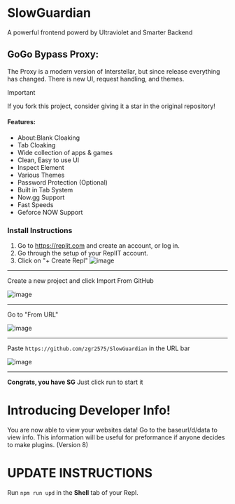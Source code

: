 # SlowGuardian

A powerful frontend powerd by Ultraviolet and Smarter Backend
## GoGo Bypass Proxy:

The Proxy is a modern version of Interstellar, but since release everything has changed. There is new UI, request handling, and themes. 
> [!IMPORTANT]
> If you fork this project, consider giving it a star in the original repository!

#### Features:
- About:Blank Cloaking 
- Tab Cloaking 
- Wide collection of apps & games 
- Clean, Easy to use UI 
- Inspect Element 
- Various Themes 
- Password Protection (Optional) 
- Built in Tab System 
- Now.gg Support 
- Fast Speeds 
- Geforce NOW Support 
### Install Instructions

1. Go to https://replit.com and create an account, or log in.
2. Go through the setup of your ReplIT account.
3. Click on "+ Create Repl"
   ![image](https://github.com/zgr2575/SlowGuardian/assets/62474113/ffd95865-459b-4345-a780-e5f1c09487f7)

---

Create a new project and click Import From GitHub

![image](https://github.com/zgr2575/SlowGuardian/assets/62474113/455665a3-b740-4004-9289-7416affd2be2)

---

Go to "From URL"

![image](https://github.com/zgr2575/SlowGuardian/assets/62474113/c6a08494-f29c-4a9b-9292-bcefd5e1ad7d)

---

Paste `https://github.com/zgr2575/SlowGuardian` in the URL bar

![image](https://github.com/zgr2575/SlowGuardian/assets/62474113/02babe04-9166-4c4c-b2c0-63c2bc7c5a23)

---

**Congrats, you have SG**
Just click run to start it

# Introducing Developer Info!
You are now able to view your websites data! Go to the baseurl/d/data to view info. 
This information will be useful for preformance if anyone decides to make plugins. (Version 8)

# UPDATE INSTRUCTIONS

Run
`npm run upd`
in the **Shell** tab of your Repl. 
